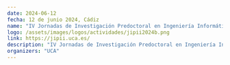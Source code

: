 ```yaml
---
date: 2024-06-12
fecha: 12 de junio 2024, Cádiz
name: "IV Jornadas de Investigación Predoctoral en Ingeniería Informática (JIPII 2024)"
logo: /assets/images/logos/actividades/jipii2024b.png
link: https://jipii.uca.es/
description: "IV Jornadas de Investigación Predoctoral en Ingeniería Informática (JIPII 2024) celebradas en la Escuela de Ingeniería de la Universidad de Cádiz (UCA), el 12 de junio de 2024. El objetivo de JIPII es proporcionar un foro para que los estudiantes de doctorado presenten y discutan sus investigaciones bajo la guía de un panel de investigadores senior. <a href='https://jipii.uca.es/' title='Más información' target='_blank'>Más información</a>"
organizers: "UCA"
---
```


